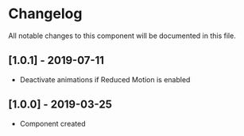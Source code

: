 # Changelog
All notable changes to this component will be documented in this file.

## [1.0.1] - 2019-07-11
- Deactivate animations if Reduced Motion is enabled

## [1.0.0] - 2019-03-25
- Component created

